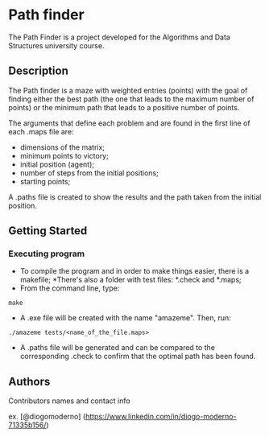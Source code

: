 # Path finder

The Path Finder is a project developed for the Algorithms and Data Structures university course.

## Description

The Path finder is a maze with weighted entries (points) with the goal of finding either the best path (the one that leads to the maximum number of points) or the minimum path that leads to a positive number of points. 

The arguments that define each problem and are found in the first line of each .maps file are:
- dimensions of the matrix;
- minimum points to victory;
- initial position (agent);
- number of steps from the initial positions;
- starting points;

A .paths file is created to show the results and the path taken from the initial position.

## Getting Started


### Executing program

* To compile the program and in order to make things easier, there is a makefile;
*There's also a folder with test files: *.check and *.maps;
* From the command line, type:
```
make
```
* A .exe file will be created with the name "amazeme". Then, run:
```
./amazeme tests/<name_of_the_file.maps>
```
* A .paths file will be generated and can be compared to the corresponding .check to confirm that the optimal path has been found.


## Authors

Contributors names and contact info

ex. [@diogomoderno] (https://www.linkedin.com/in/diogo-moderno-71335b156/)